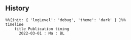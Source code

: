 ## History
```mermaid
%%{init: { 'logLevel': 'debug', 'theme': 'dark' } }%%
timeline
    title Publication timing
      2022-03-01 : Ma : BL
```

